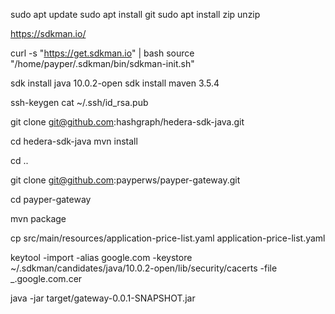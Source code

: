 sudo apt update
sudo apt install git
sudo apt install zip unzip

https://sdkman.io/

curl -s "https://get.sdkman.io" | bash
source "/home/payper/.sdkman/bin/sdkman-init.sh"

sdk install java 10.0.2-open
sdk install maven 3.5.4

ssh-keygen
cat ~/.ssh/id_rsa.pub

git clone git@github.com:hashgraph/hedera-sdk-java.git

cd hedera-sdk-java
mvn install

cd ..

git clone git@github.com:payperws/payper-gateway.git

cd payper-gateway

mvn package

cp src/main/resources/application-price-list.yaml application-price-list.yaml

keytool -import -alias google.com -keystore ~/.sdkman/candidates/java/10.0.2-open/lib/security/cacerts -file _.google.com.cer

java -jar target/gateway-0.0.1-SNAPSHOT.jar